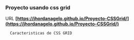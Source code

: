 ### Proyecto usando css grid
URL
 **[https://jhordanagelo.github.io/Proyecto-CSSGrid/](https://jhordanagelo.github.io/Proyecto-CSSGrid/)**
 
```
  Caracteristicas de CSS GRID
```

